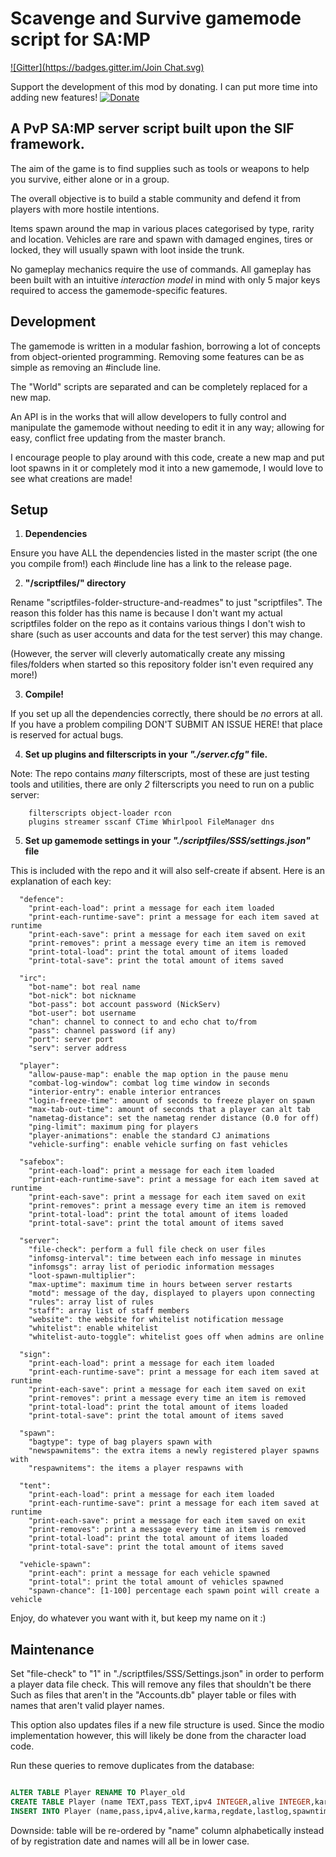 # Scavenge and Survive gamemode script for SA:MP
[![Gitter](https://badges.gitter.im/Join Chat.svg)](https://gitter.im/Southclaw/ScavengeSurvive?utm_source=badge&utm_medium=badge&utm_campaign=pr-badge&utm_content=badge)

Support the development of this mod by donating. I can put more time into adding new features!
[![Donate](https://www.paypalobjects.com/en_GB/i/btn/btn_donate_SM.gif)](https://www.paypal.com/cgi-bin/webscr?cmd=_s-xclick&hosted_button_id=M7WJU7YN8PKGQ)

## A PvP SA:MP server script built upon the SIF framework.

The aim of the game is to find supplies such as tools or weapons to help you
survive, either alone or in a group.

The overall objective is to build a stable community and defend it from players
with more hostile intentions.

Items spawn around the map in various places categorised by type, rarity and
location. Vehicles are rare and spawn with damaged engines, tires or locked,
they will usually spawn with loot inside the trunk.

No gameplay mechanics require the use of commands. All gameplay has been built
with an intuitive _interaction model_ in mind with only 5 major keys required
to access the gamemode-specific features.


## Development

The gamemode is written in a modular fashion, borrowing a lot of concepts from
object-oriented programming. Removing some features can be as simple as removing
an #include line.

The "World" scripts are separated and can be completely replaced for a new map.

An API is in the works that will allow developers to fully control and
manipulate the gamemode without needing to edit it in any way; allowing for
easy, conflict free updating from the master branch.

I encourage people to play around with this code, create a new map and put loot
spawns in it or completely mod it into a new gamemode, I would love to see what
creations are made!


## Setup

1. **Dependencies**

 Ensure you have ALL the dependencies listed in the master script (the one you
 compile from!) each #include line has a link to the release page.

2. **"/scriptfiles/" directory**

 Rename "scriptfiles-folder-structure-and-readmes" to just "scriptfiles".
 The reason this folder has this name is because I don't want my actual
 scriptfiles folder on the repo as it contains various things I don't wish to
 share (such as user accounts and data for the test server) this may change.

 (However, the server will cleverly automatically create any missing
 files/folders when started so this repository folder isn't even required any
 more!)

3. **Compile!**

 If you set up all the dependencies correctly, there should be *no*
 errors at all. If you have a problem compiling DON'T SUBMIT AN ISSUE HERE!
 that place is reserved for actual bugs.

4. **Set up plugins and filterscripts in your _"./server.cfg"_ file.**

 Note: The repo contains *many* filterscripts, most of these are just testing
 tools and utilities, there are only *2* filterscripts you need to run on a
 public server:

        filterscripts object-loader rcon
        plugins streamer sscanf CTime Whirlpool FileManager dns

5. **Set up gamemode settings in your _"./scriptfiles/SSS/settings.json"_ file**

 This is included with the repo and it will also self-create if absent.
 Here is an explanation of each key:

```
  "defence":
    "print-each-load": print a message for each item loaded
    "print-each-runtime-save": print a message for each item saved at runtime
    "print-each-save": print a message for each item saved on exit
    "print-removes": print a message every time an item is removed
    "print-total-load": print the total amount of items loaded
    "print-total-save": print the total amount of items saved

  "irc":
    "bot-name": bot real name
    "bot-nick": bot nickname
    "bot-pass": bot account password (NickServ)
    "bot-user": bot username
    "chan": channel to connect to and echo chat to/from
    "pass": channel password (if any)
    "port": server port
    "serv": server address

  "player":
    "allow-pause-map": enable the map option in the pause menu
    "combat-log-window": combat log time window in seconds
    "interior-entry": enable interior entrances
    "login-freeze-time": amount of seconds to freeze player on spawn
    "max-tab-out-time": amount of seconds that a player can alt tab
    "nametag-distance": set the nametag render distance (0.0 for off)
    "ping-limit": maximum ping for players
    "player-animations": enable the standard CJ animations
    "vehicle-surfing": enable vehicle surfing on fast vehicles

  "safebox":
    "print-each-load": print a message for each item loaded
    "print-each-runtime-save": print a message for each item saved at runtime
    "print-each-save": print a message for each item saved on exit
    "print-removes": print a message every time an item is removed
    "print-total-load": print the total amount of items loaded
    "print-total-save": print the total amount of items saved

  "server":
    "file-check": perform a full file check on user files
    "infomsg-interval": time between each info message in minutes
    "infomsgs": array list of periodic information messages
    "loot-spawn-multiplier": 
    "max-uptime": maximum time in hours between server restarts
    "motd": message of the day, displayed to players upon connecting
    "rules": array list of rules
    "staff": array list of staff members
    "website": the website for whitelist notification message
    "whitelist": enable whitelist
    "whitelist-auto-toggle": whitelist goes off when admins are online

  "sign":
    "print-each-load": print a message for each item loaded
    "print-each-runtime-save": print a message for each item saved at runtime
    "print-each-save": print a message for each item saved on exit
    "print-removes": print a message every time an item is removed
    "print-total-load": print the total amount of items loaded
    "print-total-save": print the total amount of items saved

  "spawn":
    "bagtype": type of bag players spawn with
    "newspawnitems": the extra items a newly registered player spawns with
    "respawnitems": the items a player respawns with

  "tent":
    "print-each-load": print a message for each item loaded
    "print-each-runtime-save": print a message for each item saved at runtime
    "print-each-save": print a message for each item saved on exit
    "print-removes": print a message every time an item is removed
    "print-total-load": print the total amount of items loaded
    "print-total-save": print the total amount of items saved

  "vehicle-spawn":
    "print-each": print a message for each vehicle spawned
    "print-total": print the total amount of vehicles spawned
    "spawn-chance": [1-100] percentage each spawn point will create a vehicle
```

Enjoy, do whatever you want with it, but keep my name on it :)


## Maintenance

Set "file-check" to "1" in "./scriptfiles/SSS/Settings.json" in order to perform
a player data file check. This will remove any files that shouldn't be there
Such as files that aren't in the "Accounts.db" player table or files with names
that aren't valid player names.

This option also updates files if a new file structure is used. Since the modio
implementation however, this will likely be done from the character load code.


Run these queries to remove duplicates from the database:

```sql

ALTER TABLE Player RENAME TO Player_old
CREATE TABLE Player (name TEXT,pass TEXT,ipv4 INTEGER,alive INTEGER,karma INTEGER,regdate INTEGER,lastlog INTEGER,spawntime INTEGER,spawns INTEGER,warnings INTEGER,aimshout TEXT,gpci TEXT)
INSERT INTO Player (name,pass,ipv4,alive,karma,regdate,lastlog,spawntime,spawns,warnings,aimshout,gpci) SELECT DISTINCT lower(name),pass,ipv4,alive,karma,regdate,lastlog,spawntime,spawns,warnings,aimshout,gpci FROM Player_old

```
Downside: table will be re-ordered by "name" column alphabetically instead of by
registration date and names will all be in lower case.
